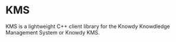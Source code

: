 # KMS

KMS is a lightweight C++ client library for the Knowdy Knowdledge Management System
or Knowdy KMS.